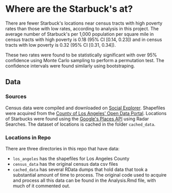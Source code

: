 # Where are the Starbuck's at?
There are fewer Starbuck's locations near census tracts with high poverty rates
than those with low rates, according to analysis in this project. The average number
of Starbuck's per 1,000 population per square mile in census tracts with high
poverty is 0.18 (95% CI [0.14, 0.23]) and in census tracts with low poverty
is 0.32 (95% CI [0.31, 0.34]).

These two rates were found to be statistically significant with over 95%
confidence using Monte Carlo sampling to perform a permutation test. The
confidence intervals were found similarly using bootstraping.

## Data
### Sources
Census data were compiled and downloaded on [Social Explorer](http://www.socialexplorer.com).
Shapefiles were acquired from the [County of Los Angeles' Open Data Portal](https://data.lacounty.gov/Geospatial/Census-Tracts-2010/ay2y-b9rg).
Locations of Starbucks were found using the [Google's Places API](https://developers.google.com/places/webservice/) using Radar Searches. The dataset of locations is cached in the folder `cached_data`.

### Locations in Repo
There are three directories in this repo that have data:

* `los_angeles` has the shapefiles for Los Angeles County
* `census_data` has the original census data csv files
* `cached_data` has several RData dumps that hold data that took a substantial
  amount of time to process. The original code used to acquire and process all
  this data can be found in the Analysis.Rmd file, with much of it commented
  out.